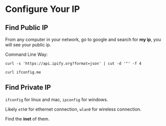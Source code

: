 # Configure Your IP

## Find Public IP

From any computer in your network, go to google and search for **my ip**, you will see your public ip.

Command Line Way: 

`curl -s 'https://api.ipify.org?format=json' | cut -d '"' -f 4`

`curl ifconfig.me`

## Find Private IP

`ifconfig` for linux and mac, `ipconfig` for windows.

Likely `eth0` for ethernet connection, `wlan0` for wireless connection.

Find the **inet** of them.





